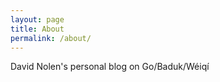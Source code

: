 ```yaml
---
layout: page
title: About
permalink: /about/
---
```


David Nolen's personal blog on Go/Baduk/W&eacute;iq&iacute;
